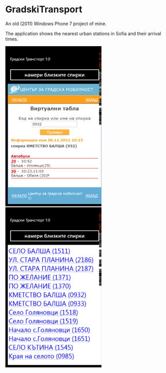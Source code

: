 # GradskiTransport
An old (2011) Windows Phone 7 project of mine.

The application shows the nearest urban stations in Sofia and their arrival times.

<img src="https://raw.githubusercontent.com/NikolayIT/GradskiTransport/master/Deployment/screenshot2.png" width="300" />
<img src="https://raw.githubusercontent.com/NikolayIT/GradskiTransport/master/Deployment/screenshot1.png" width="300" />
